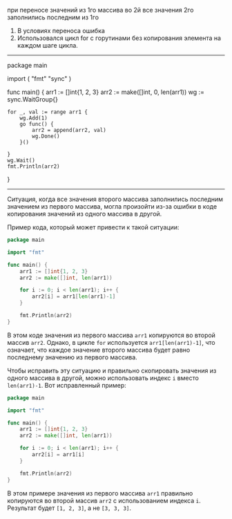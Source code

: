 при переносе значений из 1го массива во 2й все значения 2го заполнились последним из 1го

1. В условиях переноса ошибка
2. Использовался цикл for с горутинами без копирования элемента на каждом шаге цикла.



--------------------------------

package main

import (
	"fmt"
	"sync"
)

func main() {
	arr1 := []int{1, 2, 3}
	arr2 := make([]int, 0, len(arr1))
	wg := sync.WaitGroup{}

	for _, val := range arr1 {
		wg.Add(1)
		go func() {
			arr2 = append(arr2, val)
			wg.Done()
		}()

	}
	wg.Wait()
	fmt.Println(arr2)
}




----------------------------------------------------------------
Ситуация, когда все значения второго массива заполнились последним значением из первого массива, могла произойти из-за ошибки в коде копирования значений из одного массива в другой.

Пример кода, который может привести к такой ситуации:

```go
package main

import "fmt"

func main() {
    arr1 := []int{1, 2, 3}
    arr2 := make([]int, len(arr1))

    for i := 0; i < len(arr1); i++ {
        arr2[i] = arr1[len(arr1)-1]
    }

    fmt.Println(arr2)
}
```

В этом коде значения из первого массива `arr1` копируются во второй массив `arr2`. Однако, в цикле `for` используется `arr1[len(arr1)-1]`, что означает, что каждое значение второго массива будет равно последнему значению из первого массива.

Чтобы исправить эту ситуацию и правильно скопировать значения из одного массива в другой, можно использовать индекс `i` вместо `len(arr1)-1`. Вот исправленный пример:

```go
package main

import "fmt"

func main() {
    arr1 := []int{1, 2, 3}
    arr2 := make([]int, len(arr1))

    for i := 0; i < len(arr1); i++ {
        arr2[i] = arr1[i]
    }

    fmt.Println(arr2)
}
```

В этом примере значения из первого массива `arr1` правильно копируются во второй массив `arr2` с использованием индекса `i`. Результат будет `[1, 2, 3]`, а не `[3, 3, 3]`.